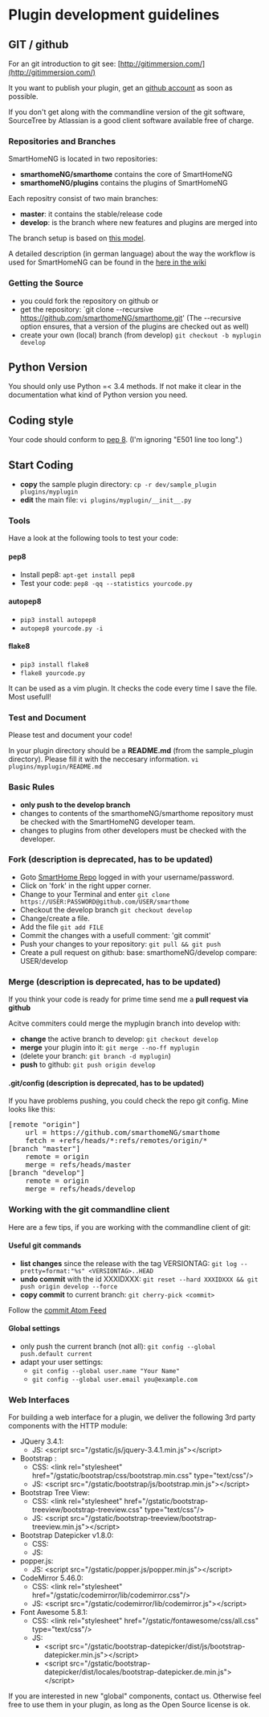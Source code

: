 
# Plugin development guidelines

## GIT / github

For an git introduction to git see: [http://gitimmersion.com/](http://gitimmersion.com/)

It you want to publish your plugin, get an [github account](https://github.com/users) as soon as possible.

If you don't get along with the commandline version of the git software, SourceTree by Atlassian is a good client software available free of charge.


### Repositories and Branches

SmartHomeNG is located in two repositories:

* **smarthomeNG/smarthome** contains the core of SmartHomeNG
* **smarthomeNG/plugins** contains the plugins of SmartHomeNG

Each repositry consist of two main branches:

  * __master__: it contains the stable/release code
  * __develop__: is the branch where new features and plugins are merged into

The branch setup is based on [this model](http://nvie.com/posts/a-successful-git-branching-model/).

A detailed description (in german language) about the way the workflow is used for SmartHomeNG can be found in the [here in the wiki](https://github.com/smarthomeNG/smarthome/wiki/Git-Workflow%28s%29-für-SmartHomeNG)


### Getting the Source

  * you could fork the repository on github or
  * get the repository: `git clone --recursive https://github.com/smarthomeNG/smarthome.git' (The --recursive option ensures, that a version of the plugins are checked out as well)
  * create your own (local) branch (from develop) `git checkout -b myplugin develop`

## Python Version

You should only use Python =< 3.4 methods. If not make it clear in the documentation what kind of Python version you need.

## Coding style

Your code should conform to [pep 8](http://www.python.org/dev/peps/pep-0008/). (I'm ignoring "E501 line too long".)

## Start Coding

   * __copy__ the sample plugin directory: `cp -r dev/sample_plugin plugins/myplugin`
   * __edit__ the main file: `vi plugins/myplugin/__init__.py`


### Tools

Have a look at the following tools to test your code:

#### pep8

   * Install pep8: `apt-get install pep8` 
   * Test your code: `pep8 -qq --statistics yourcode.py`

#### autopep8

   * `pip3 install autopep8`
   * `autopep8 yourcode.py -i`

#### flake8

   * `pip3 install flake8`
   * `flake8 yourcode.py`

It can be used as a vim plugin. It checks the code every time I save the file. Most usefull!


### Test and Document

Please test and document your code!

In your plugin directory should be a __README.md__ (from the sample_plugin directory). Please fill it with the neccesary information. `vi plugins/myplugin/README.md`


### Basic Rules
   * __only push to the develop branch__
   * changes to contents of the smarthomeNG/smarthome repository must be checked with the SmartHomeNG developer team.
   * changes to plugins from other developers must be checked with the developer.


### Fork (description is deprecated, has to be updated)

   * Goto [SmartHome Repo](https://github.com/smarthomeNG/smarthome) logged in with your username/password.
   * Click on 'fork' in the right upper corner.
   * Change to your Terminal and enter `git clone https://USER:PASSWORD@github.com/USER/smarthome`
   * Checkout the develop branch `git checkout develop`
   * Change/create a file.
   * Add the file `git add FILE`
   * Commit the changes with a usefull comment: 'git commit'
   * Push your changes to your repository: `git pull && git push`
   * Create a pull request on github: base: smarthomeNG/develop  compare: USER/develop


### Merge (description is deprecated, has to be updated)

If you think your code is ready for prime time send me a __pull request via github__ 

Acitve commiters could merge the myplugin branch into develop with:

   * __change__ the active branch to develop: `git checkout develop`
   * __merge__ your plugin into it: `git merge --no-ff myplugin`
   * (delete your branch: `git branch -d myplugin`)
   * __push__ to github: `git push origin develop`


#### .git/config (description is deprecated, has to be updated)

If you have problems pushing, you could check the repo git config. Mine looks like this:
<pre>
[remote "origin"]
    url = https://github.com/smarthomeNG/smarthome
    fetch = +refs/heads/*:refs/remotes/origin/*
[branch "master"]
    remote = origin
    merge = refs/heads/master
[branch "develop"]
    remote = origin
    merge = refs/heads/develop
</pre>


### Working with the git commandline client

Here are a few tips, if you are working with the commandline client of git:

#### Useful git commands

   * __list changes__ since the release with the tag VERSIONTAG: `git log --pretty=format:"%s" <VERSIONTAG>..HEAD`
   * __undo commit__ with the id XXXIDXXX: `git reset --hard XXXIDXXX && git push origin develop --force`
   * __copy commit__ to current branch: `git cherry-pick <commit>`

   Follow the [commit Atom Feed](https://github.com/smarthomeNG/smarthome/commits/develop.atom)


#### Global settings

   * only push the current branch (not all): `git config --global push.default current`
   * adapt your user settings:
      * `git config --global user.name "Your Name"`
      * `git config --global user.email you@example.com`



### Web Interfaces

For building a web interface for a plugin, we deliver the following 3rd party components with the HTTP module:

   * JQuery 3.4.1: 
     * JS: &lt;script src="/gstatic/js/jquery-3.4.1.min.js"&gt;&lt;/script&gt;
   * Bootstrap : 
     * CSS: &lt;link rel="stylesheet" href="/gstatic/bootstrap/css/bootstrap.min.css" type="text/css"/&gt; 
     * JS: &lt;script src="/gstatic/bootstrap/js/bootstrap.min.js"&gt;&lt;/script&gt;     
   * Bootstrap Tree View: 
      * CSS: &lt;link rel="stylesheet" href="/gstatic/bootstrap-treeview/bootstrap-treeview.css" type="text/css"/&gt; 
      * JS: &lt;script src="/gstatic/bootstrap-treeview/bootstrap-treeview.min.js"&gt;&lt;/script&gt;
   * Bootstrap Datepicker v1.8.0:
      * CSS: <link rel="stylesheet" href="/gstatic/bootstrap-datepicker/dist/css/bootstrap-datepicker.min.css" type="text/css"/>
      * JS: 
   * popper.js: 
      * JS: &lt;script src="/gstatic/popper.js/popper.min.js"&gt;&lt;/script&gt;
   * CodeMirror 5.46.0: 
      * CSS: &lt;link rel="stylesheet" href="/gstatic/codemirror/lib/codemirror.css"/&gt;
      * JS: &lt;script src="/gstatic/codemirror/lib/codemirror.js"&gt;&lt;/script&gt;
   * Font Awesome 5.8.1:
      * CSS: &lt;link rel="stylesheet" href="/gstatic/fontawesome/css/all.css" type="text/css"/&gt;
      * JS:
         * &lt;script src="/gstatic/bootstrap-datepicker/dist/js/bootstrap-datepicker.min.js"&gt;&lt;/script&gt;
         * &lt;script src="/gstatic/bootstrap-datepicker/dist/locales/bootstrap-datepicker.de.min.js"&gt;&lt;/script&gt;
 
 If you are interested in new "global" components, contact us. Otherwise feel free to use them in your plugin, as long as
 the Open Source license is ok.